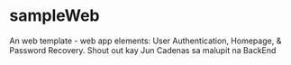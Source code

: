 # sampleWeb
 An web template - web app elements: User Authentication, Homepage, & Password Recovery. Shout out kay Jun Cadenas sa malupit na BackEnd
